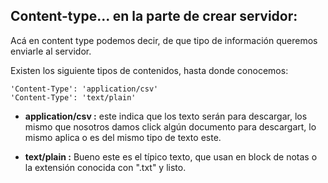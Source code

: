 
##  Content-type... en la parte de crear servidor:

Acá en content type podemos decir, de que tipo de información queremos enviarle al servidor.

Existen los siguiente tipos de contenidos, hasta donde conocemos:

~~~
'Content-Type': 'application/csv'
'Content-Type': 'text/plain'
~~~

- **application/csv :** este indica que los texto serán para descargar, los mismo que nosotros damos click algún documento para descargart, lo mismo aplica o es del mismo tipo de texto este.

- **text/plain :** Bueno este es el típico texto, que usan en block de notas o la extensión conocida con ".txt" y listo.